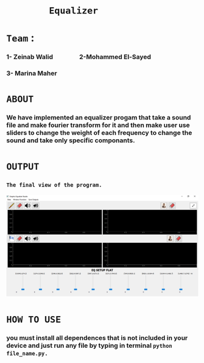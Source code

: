 # &emsp;&emsp;&emsp;&emsp;**`Equalizer`**
# **`Team`** :
### 1- Zeinab Walid &emsp;&emsp;&emsp;&emsp;2-Mohammed El-Sayed
### 3- Marina Maher

# **`ABOUT`**
### We have implemented an equalizer progam that take a sound file and make fourier transform for it and then make user use sliders to change the weight of each frequency to change the sound and take only specific componants.   

# **`OUTPUT`**
### **`The final view of the program.`**
![](project_out.PNG)



# **`HOW TO USE`**
### you must install all dependences that is not included in your device and just run any file by typing in terminal `python file_name.py.`




